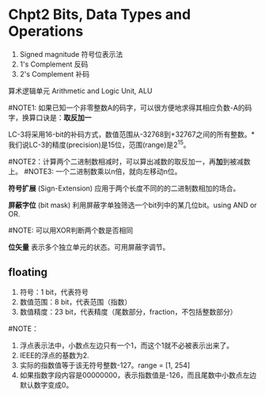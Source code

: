 # Chpt2 Bits, Data Types and Operations

1. Signed magnitude 符号位表示法
2. 1's Complement 反码
3. 2's Complement 补码

算术逻辑单元 Arithmetic and Logic Unit, ALU

 #NOTE1: 如果已知一个非零整数A的码字，可以很方便地求得其相应负数-A的码字，换算口诀是：**取反加一**

LC-3将采用16-bit的补码方式，数值范围从-32768到+32767之间的所有整数。*我们说LC-3的精度(precision)是15位，范围(range)是$2^15$。

 #NOTE2：计算两个二进制数相减时，可以算出减数的取反加一，再**加**到被减数上。
 #NOTE3: 一个二进制数乘以n倍，就向左移动n位。

**符号扩展** (Sign-Extension) 应用于两个长度不同的的二进制数相加的场合。

**屏蔽字位** (bit mask) 利用屏蔽字单独筛选一个bit列中的某几位bit。using AND or OR.

 #NOTE: 可以用XOR判断两个数是否相同

**位矢量** 表示多个独立单元的状态。可用屏蔽字调节。

## floating

1. 符号：1 bit，代表符号
2. 数值范围：8 bit，代表范围（指数）
3. 数值精度：23 bit，代表精度（尾数部分，fraction，不包括整数部分）

 #NOTE：

 1. 浮点表示法中，小数点左边只有一个1，而这个1就不必被表示出来了。
 2. IEEE的浮点的基数为2.
 3. 实际的指数值等于该无符号整数-127。range = [1, 254]
 4. 如果指数字段内容是00000000，表示指数值是-126，而且尾数中小数点左边默认数字变成0。